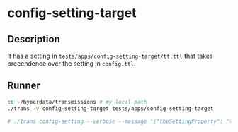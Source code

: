 # config-setting-target

## Description

It has a setting in `tests/apps/config-setting-target/tt.ttl` that takes precendence over the setting in `config.ttl`.

## Runner

```sh
cd ~/hyperdata/transmissions # my local path
./trans -v config-setting-target tests/apps/config-setting-target

# ./trans config-setting --verbose --message '{"theSettingProperty": "the setting value from message" }'
```
